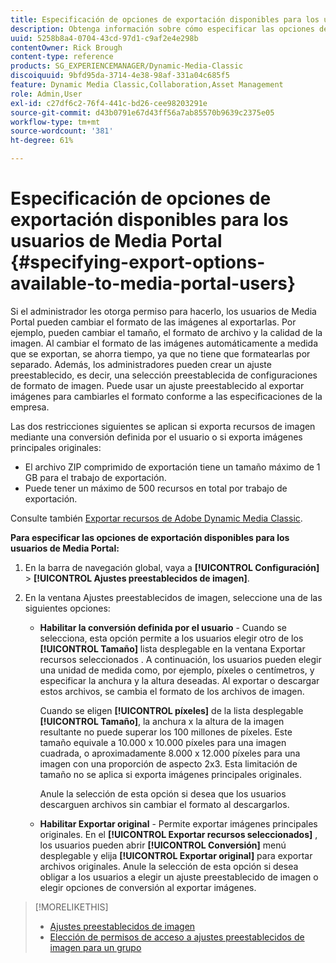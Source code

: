 ```yaml
---
title: Especificación de opciones de exportación disponibles para los usuarios de Media Portal
description: Obtenga información sobre cómo especificar las opciones de exportación disponibles para los usuarios de Media Portal en Adobe Dynamic Media Classic.
uuid: 5258b8a4-0704-43cd-97d1-c9af2e4e298b
contentOwner: Rick Brough
content-type: reference
products: SG_EXPERIENCEMANAGER/Dynamic-Media-Classic
discoiquuid: 9bfd95da-3714-4e38-98af-331a04c685f5
feature: Dynamic Media Classic,Collaboration,Asset Management
role: Admin,User
exl-id: c27df6c2-76f4-441c-bd26-cee98203291e
source-git-commit: d43b0791e67d43ff56a7ab85570b9639c2375e05
workflow-type: tm+mt
source-wordcount: '381'
ht-degree: 61%

---
```


# Especificación de opciones de exportación disponibles para los usuarios de Media Portal {#specifying-export-options-available-to-media-portal-users}

Si el administrador les otorga permiso para hacerlo, los usuarios de Media Portal pueden cambiar el formato de las imágenes al exportarlas. Por ejemplo, pueden cambiar el tamaño, el formato de archivo y la calidad de la imagen. Al cambiar el formato de las imágenes automáticamente a medida que se exportan, se ahorra tiempo, ya que no tiene que formatearlas por separado. Además, los administradores pueden crear un ajuste preestablecido, es decir, una selección preestablecida de configuraciones de formato de imagen. Puede usar un ajuste preestablecido al exportar imágenes para cambiarles el formato conforme a las especificaciones de la empresa.

Las dos restricciones siguientes se aplican si exporta recursos de imagen mediante una conversión definida por el usuario o si exporta imágenes principales originales:

* El archivo ZIP comprimido de exportación tiene un tamaño máximo de 1 GB para el trabajo de exportación.
* Puede tener un máximo de 500 recursos en total por trabajo de exportación.

Consulte también [Exportar recursos de Adobe Dynamic Media Classic](exporting-assets-from-dmc.md#exporting-assets-from_dmc).

**Para especificar las opciones de exportación disponibles para los usuarios de Media Portal:**

1. En la barra de navegación global, vaya a **[!UICONTROL Configuración]** > **[!UICONTROL Ajustes preestablecidos de imagen]**.
1. En la ventana Ajustes preestablecidos de imagen, seleccione una de las siguientes opciones:

   * **Habilitar la conversión definida por el usuario** - Cuando se selecciona, esta opción permite a los usuarios elegir otro de los **[!UICONTROL Tamaño]** lista desplegable en la ventana Exportar recursos seleccionados . A continuación, los usuarios pueden elegir una unidad de medida como, por ejemplo, píxeles o centímetros, y especificar la anchura y la altura deseadas. Al exportar o descargar estos archivos, se cambia el formato de los archivos de imagen.

      Cuando se eligen **[!UICONTROL píxeles]** de la lista desplegable **[!UICONTROL Tamaño]**, la anchura x la altura de la imagen resultante no puede superar los 100 millones de píxeles. Este tamaño equivale a 10.000 x 10.000 píxeles para una imagen cuadrada, o aproximadamente 8.000 x 12.000 píxeles para una imagen con una proporción de aspecto 2x3. Esta limitación de tamaño no se aplica si exporta imágenes principales originales.

      Anule la selección de esta opción si desea que los usuarios descarguen archivos sin cambiar el formato al descargarlos.

   * **Habilitar Exportar original** - Permite exportar imágenes principales originales. En el **[!UICONTROL Exportar recursos seleccionados]** , los usuarios pueden abrir **[!UICONTROL Conversión]** menú desplegable y elija **[!UICONTROL Exportar original]** para exportar archivos originales. Anule la selección de esta opción si desea obligar a los usuarios a elegir un ajuste preestablecido de imagen o elegir opciones de conversión al exportar imágenes.

>[!MORELIKETHIS]
>
>* [Ajustes preestablecidos de imagen](application-setup.md#image_presets)
>* [Elección de permisos de acceso a ajustes preestablecidos de imagen para un grupo](creating-media-portal-groups.md#choosing_image_preset_access_permissions_for_a_group)

